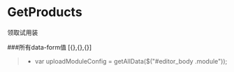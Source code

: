 GetProducts
===========

领取试用装

###所有data-form值 [{},{},{}]
> * var uploadModuleConfig = getAllData($("#editor_body .module"));